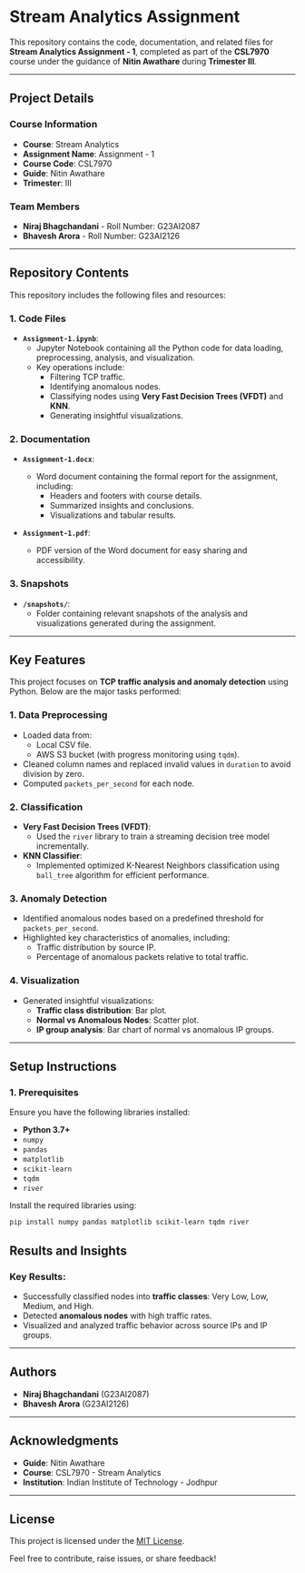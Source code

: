 # **Stream Analytics Assignment**

This repository contains the code, documentation, and related files for **Stream Analytics Assignment - 1**, completed as part of the **CSL7970** course under the guidance of **Nitin Awathare** during **Trimester III**.

---

## **Project Details**

### **Course Information**
- **Course**: Stream Analytics
- **Assignment Name**: Assignment - 1
- **Course Code**: CSL7970
- **Guide**: Nitin Awathare
- **Trimester**: III

### **Team Members**
- **Niraj Bhagchandani** - Roll Number: G23AI2087
- **Bhavesh Arora** - Roll Number: G23AI2126

---

## **Repository Contents**

This repository includes the following files and resources:

### 1. **Code Files**
- **`Assignment-1.ipynb`**: 
  - Jupyter Notebook containing all the Python code for data loading, preprocessing, analysis, and visualization.
  - Key operations include:
    - Filtering TCP traffic.
    - Identifying anomalous nodes.
    - Classifying nodes using **Very Fast Decision Trees (VFDT)** and **KNN**.
    - Generating insightful visualizations.
  
### 2. **Documentation**
- **`Assignment-1.docx`**:
  - Word document containing the formal report for the assignment, including:
    - Headers and footers with course details.
    - Summarized insights and conclusions.
    - Visualizations and tabular results.

- **`Assignment-1.pdf`**:
  - PDF version of the Word document for easy sharing and accessibility.

### 3. **Snapshots**
- **`/snapshots/`**:
  - Folder containing relevant snapshots of the analysis and visualizations generated during the assignment.

---

## **Key Features**

This project focuses on **TCP traffic analysis and anomaly detection** using Python. Below are the major tasks performed:

### **1. Data Preprocessing**
- Loaded data from:
  - Local CSV file.
  - AWS S3 bucket (with progress monitoring using `tqdm`).
- Cleaned column names and replaced invalid values in `duration` to avoid division by zero.
- Computed `packets_per_second` for each node.

### **2. Classification**
- **Very Fast Decision Trees (VFDT)**:
  - Used the `river` library to train a streaming decision tree model incrementally.
- **KNN Classifier**:
  - Implemented optimized K-Nearest Neighbors classification using `ball_tree` algorithm for efficient performance.

### **3. Anomaly Detection**
- Identified anomalous nodes based on a predefined threshold for `packets_per_second`.
- Highlighted key characteristics of anomalies, including:
  - Traffic distribution by source IP.
  - Percentage of anomalous packets relative to total traffic.

### **4. Visualization**
- Generated insightful visualizations:
  - **Traffic class distribution**: Bar plot.
  - **Normal vs Anomalous Nodes**: Scatter plot.
  - **IP group analysis**: Bar chart of normal vs anomalous IP groups.

---

## **Setup Instructions**

### **1. Prerequisites**
Ensure you have the following libraries installed:
- **Python 3.7+**
- `numpy`
- `pandas`
- `matplotlib`
- `scikit-learn`
- `tqdm`
- `river`

Install the required libraries using:
```bash
pip install numpy pandas matplotlib scikit-learn tqdm river
```

## Results and Insights

### Key Results:
- Successfully classified nodes into **traffic classes**: Very Low, Low, Medium, and High.
- Detected **anomalous nodes** with high traffic rates.
- Visualized and analyzed traffic behavior across source IPs and IP groups.

---

## Authors
- **Niraj Bhagchandani** (G23AI2087)
- **Bhavesh Arora** (G23AI2126)

---

## Acknowledgments
- **Guide**: Nitin Awathare
- **Course**: CSL7970 - Stream Analytics
- **Institution**: Indian Institute of Technology - Jodhpur

---

## License
This project is licensed under the [MIT License](LICENSE).

Feel free to contribute, raise issues, or share feedback!
